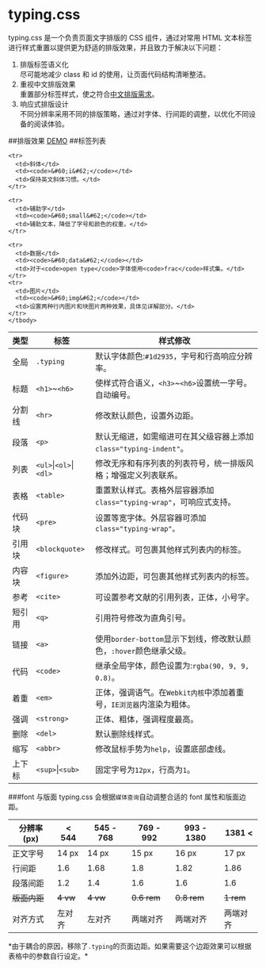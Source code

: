 # typing.css
typing.css 是一个负责页面文字排版的 CSS 组件，通过对常用 HTML 文本标签进行样式重置以提供更为舒适的排版效果，并且致力于解决以下问题：
  1. 排版标签语义化  
    尽可能地减少 class 和 id 的使用，让页面代码结构清晰整洁。
  2. 重视中文排版效果  
    重置部分标签样式，使之符合[中文排版需求](https://www.w3.org/TR/2015/WD-clreq-20150723/)。
  3. 响应式排版设计  
    不同分辨率采用不同的排版策略，通过对字体、行间距的调整，以优化不同设备的阅读体验。

##排版效果
  [DEMO](https://www.wizard67.com/demo/typing-css/)
##标签列表
<table>
	<thead>
	<tr>
	  <th>类型</th>
	  <th>标签</th>
	  <th>样式修改</th>
	</tr>
	</thead>
	<tbody>
	<tr>
		<td>全局</td>
		<td><code>.typing</code></td>
		<td>默认字体颜色:<code>#1d2935</code>，字号和行高响应分辨率。</td>
	</tr>
	<tr>
	  <td>标题</td>
	  <td><code>&#60;h1&#62;</code>~<code>&#60;h6&#62;</code></td>
	  <td>使样式符合语义，<code>&#60;h3&#62;</code>~<code>&#60;h6&#62;</code>设置统一字号。自动编号。</td>
	</tr>
	<tr>
		<td>分割线</td>
		<td><code>&#60;hr&#62;</code></td>
		<td>修改默认颜色，设置外边距。</td>
	</tr>
	<tr>
		<td>段落</td>
		<td><code>&#60;p&#62;</code></td>
		<td>默认无缩进，如需缩进可在其父级容器上添加<code>class="typing-indent"</code>。</td>
	</tr>
	<tr>
	  <td>列表</td>
	  <td><code>&#60;ul&#62;</code>|<code>&#60;ol&#62;</code>|<code>&#60;dl&#62;</code></td>
	  <td>修改无序和有序列表的列表符号，统一排版风格；增强定义列表联系。</td>
	</tr>
	<tr>
	  <td>表格</td>
	  <td><code>&#60;table&#62;</code></td>
	  <td>重置默认样式。表格外层容器添加<code>class="typing-wrap"</code>，可响应式支持。</td>
	</tr>
	<tr>
	  <td>代码块</td>
	  <td><code>&#60;pre&#62;</code></td>
	  <td>设置等宽字体。外层容器可添加<code>class="typing-wrap"。</td>
	</tr>
	<tr>
	  <td>引用块</td>
	  <td><code>&#60;blockquote&#62;</code></td>
	  <td>修改样式。可包裹其他样式列表内的标签。</td>
	</tr>
	<tr>
	  <td>内容块</td>
	  <td><code>&#60;figure&#62;</code></td>
	  <td>添加外边距，可包裹其他样式列表内的标签。</td>
	</tr>
	<tr>
	  <td>参考</td>
	  <td><code>&#60;cite&#62;</code></td>
	  <td>可设置参考文献的引用列表，正体，小号字。</td>
	</tr>
	<tr>
	  <td>短引用</td>
	  <td><code>&#60;q&#62;</code></td>
	  <td>引用符号修改为直角引号。</td>
	</tr>
	<tr>
		<td>链接</td>
		<td><code>&#60;a&#62;</code></td>
		<td>使用<code>border-bottom</code>显示下划线，修改默认颜色，<code>:hover</code>颜色继承父级。</td>
	</tr>
	<tr>
		<td>代码</td>
		<td><code>&#60;code&#62;</code></td>
		<td>继承全局字体，颜色设置为:<code>rgba(90, 9, 9, 0.8)</code>。</td>
	</tr>
	<tr>
	  <td>着重</td>
	  <td><code>&#60;em&#62;</code></td>
	  <td>正体，强调语气。在<code>Webkit内核</code>中添加着重号，<code>IE浏览器</code>内渲染为粗体。</td>
	</tr>
	<tr>
	  <td>强调</td>
	  <td><code>&#60;strong&#62;</code></td>
	  <td>正体、粗体，强调程度最高。</td>
	</tr>
	<tr>
	  <td>删除</td>
	  <td><code>&#60;del&#62;</code></td>
	  <td>默认删除线样式。</td>
	</tr>
	<tr>
	  <td>缩写</td>
	  <td><code>&#60;abbr&#62;</code></td>
	  <td>修改鼠标手势为<code>help</code>，设置底部虚线。</td>
	</tr>
	<tr>
	  <td>上下标</td>
	  <td><code>&#60;sup&#62;</code>|<code>&#60;sub&#62;</code></td>
	  <td>固定字号为<code>12px</code>，行高为<code>1</code>。</td>
	</tr>

	<tr>
	  <td>斜体</td>
	  <td><code>&#60;i&#62;</code></td>
	  <td>保持英文斜体习惯。</td>
	</tr>

	<tr>
	  <td>辅助字</td>
	  <td><code>&#60;small&#62;</code></td>
	  <td>辅助文本，降低了字号和颜色的权重。</td>
	</tr>

	<tr>
	  <td>数据</td>
	  <td><code>&#60;data&#62;</code></td>
	  <td>对于<code>open type</code>字体使用<code>frac</code>样式集。</td>
	</tr>
	<tr>
	  <td>图片</td>
	  <td><code>&#60;img&#62;</code></td>
	  <td>设置两种行内图片和块图片两种效果，具体见详解部分。</td>
	</tr>
	</tbody>
</table>
###font 与版面
typing.css 会根据<code>媒体查询</code>自动调整合适的 font 属性和版面边距。  
<table>
	<thead>
		<tr>
			<th>分辨率 (px)</th>
			<th>&#60; 544</th>
			<th>545 - 768</th>
			<th>769 - 992</th>
			<th>993 - 1380</th>
			<th>1381 &#60;</th>
		</tr>
	</thead>
	<tbody>
		<tr>
			<td>正文字号</td>
			<td>14 px</td>
			<td>14 px</td>
			<td>15 px</td>
			<td>16 px</td>
			<td>17 px</td>
		</tr>
		<tr>
			<td>行间距</td>
			<td>1.6</td>
			<td>1.68</td>
			<td>1.8</td>
			<td>1.82</td>
			<td>1.86</td>
		</tr>
		<tr>
			<td>段落间距</td>
			<td>1.2</td>
			<td>1.4</td>
			<td>1.6</td>
			<td>1.6</td>
			<td>1.6</td>
		</tr>
		<tr>
			<td><del>版面内距</del></td>
			<td><del>4 vw</del></td>
			<td><del>4 vw</del></td>
			<td><del>0.6 rem</del></td>
			<td><del>0.8 rem</del></td>
			<td><del>1 rem</del></td>
		</tr>
		<tr>
			<td>对齐方式</td>
			<td>左对齐</td>
			<td>左对齐</td>
			<td>两端对齐</td>
			<td>两端对齐</td>
			<td>两端对齐</td>
		</tr>
	</tbody>
</table>  
*由于耦合的原因，移除了<code>.typing</code>的页面边距。如果需要这个边距效果可以根据表格中的参数自行设定。*



